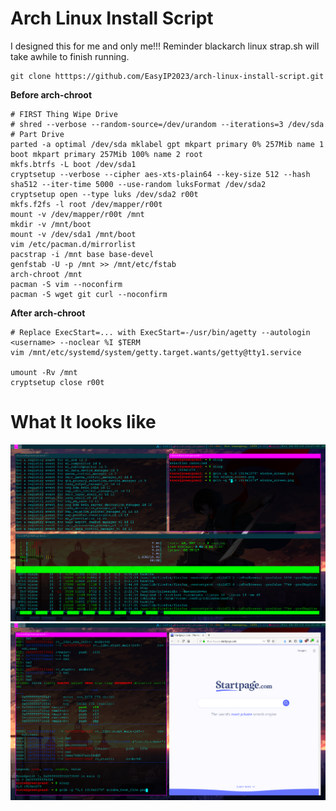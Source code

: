 # Arch Linux Install Script

I designed this for me and only me!!! Reminder blackarch linux strap.sh will take awhile to finish running.

```
git clone htttps://github.com/EasyIP2023/arch-linux-install-script.git
```

**Before arch-chroot**
```
# FIRST Thing Wipe Drive
# shred --verbose --random-source=/dev/urandom --iterations=3 /dev/sda
# Part Drive
parted -a optimal /dev/sda mklabel gpt mkpart primary 0% 257Mib name 1 boot mkpart primary 257Mib 100% name 2 root
mkfs.btrfs -L boot /dev/sda1
cryptsetup --verbose --cipher aes-xts-plain64 --key-size 512 --hash sha512 --iter-time 5000 --use-random luksFormat /dev/sda2
cryptsetup open --type luks /dev/sda2 r00t
mkfs.f2fs -l root /dev/mapper/r00t
mount -v /dev/mapper/r00t /mnt
mkdir -v /mnt/boot
mount -v /dev/sda1 /mnt/boot
vim /etc/pacman.d/mirrorlist
pacstrap -i /mnt base base-devel
genfstab -U -p /mnt >> /mnt/etc/fstab
arch-chroot /mnt
pacman -S vim --noconfirm
pacman -S wget git curl --noconfirm
```

**After arch-chroot**
```
# Replace ExecStart=... with ExecStart=-/usr/bin/agetty --autologin <username> --noclear %I $TERM
vim /mnt/etc/systemd/system/getty.target.wants/getty@tty1.service

umount -Rv /mnt
cryptsetup close r00t
```

# What It looks like
![screen term](https://github.com/EasyIP2023/arch-linux-install-script/blob/master/pics/window_screen.png)
![firefox](https://github.com/EasyIP2023/arch-linux-install-script/blob/master/pics/window_term_fire.png)
